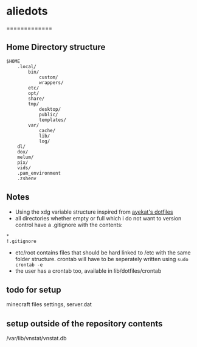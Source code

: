 # aliedots
=============

## Home Directory structure
```
$HOME
	.local/
		bin/
			custom/
			wrappers/
		etc/
		opt/
		share/
		tmp/
			desktop/
			public/
			templates/
		var/
			cache/
			lib/
			log/
	dl/
	dox/
	melum/
	pix/
	vids/
	.pam_environment
	.zshenv
```
## Notes
- Using the xdg variable structure inspired from [ayekat's dotfiles](https://github.com/ayekat/dotfiles)
- all directories whether empty or full which i do not want to version control have a .gitignore with the contents:
```git
*
!.gitignore
```
- etc/root contains files that should be hard linked to /etc with the same folder structure. crontab will have to be seperately written using `sudo crontab -e`
- the user has a crontab too, available in lib/dotfiles/crontab
## todo for setup
minecraft files settings, server.dat
## setup outside of the repository contents
/var/lib/vnstat/vnstat.db
